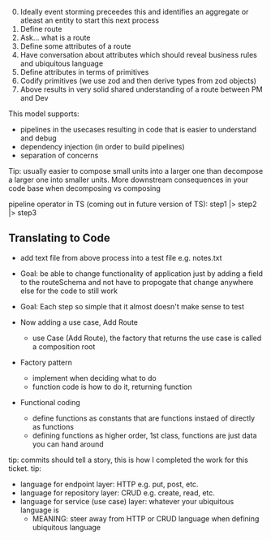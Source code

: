 
0. Ideally event storming preceedes this and identifies an aggregate or atleast an entity to start this next process
1. Define route
2. Ask... what is a route
3. Define some attributes of a route
4. Have conversation about attributes which should reveal business rules and ubiquitous language
5. Define attributes in terms of primitives
6. Codify primitives (we use zod and then derive types from zod objects)
7. Above results in very solid shared understanding of a route between PM and Dev

This model supports:
- pipelines in the usecases resulting in code that is easier to understand and debug
- dependency injection (in order to build pipelines)
- separation of concerns

Tip: usually easier to compose small units into a larger one than decompose a larger one into smaller units.
More downstream consequences in your code base when decomposing vs composing

pipeline operator in TS (coming out in future version of TS): step1 |> step2 |> step3


## Translating to Code
- add text file from above process into a test file e.g. notes.txt
- Goal: be able to change functionality of application just by adding a field to the routeSchema and not have to propogate that change anywhere else for the code to still work
- Goal: Each step so simple that it almost doesn't make sense to test
- Now adding a use case, Add Route
  - use Case (Add Route), the factory that returns the use case is called a composition root
 
- Factory pattern
  - implement when deciding what to do
  - function code is how to do it, returning function
 
- Functional coding
  - define functions as constants that are functions instaed of directly as functions
  - defining functions as higher order, 1st class, functions are just data you can hand around

tip: commits should tell a story, this is how I completed the work for this ticket.
tip: 
  - language for endpoint layer: HTTP e.g. put, post, etc.
  - language for repository layer: CRUD e.g. create, read, etc.
  - language for service (use case) layer: whatever your ubiquitous language is
    - MEANING: steer away from HTTP or CRUD language when defining ubiquitous language

